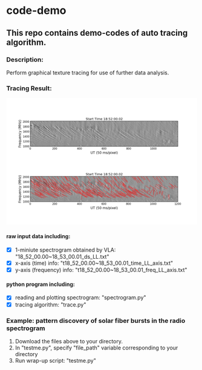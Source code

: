 # code-demo
## This repo contains demo-codes of auto tracing algorithm.

### Description:
Perform graphical texture tracing for use of further data analysis.

### Tracing Result:
![alt tag](https://github.com/Zhitaow/code-demo/blob/master/figure_1.png)

#### raw input data including:
- [x] 1-miniute spectrogram obtained by VLA: "18_52_00.00~18_53_00.01_ds_LL.txt"
- [x] x-axis (time) info: "t18_52_00.00~18_53_00.01_time_LL_axis.txt"
- [x] y-axis (frequency) info: "t18_52_00.00~18_53_00.01_freq_LL_axis.txt"

#### python program including:
- [x] reading and plotting spectrogram: "spectrogram.py"
- [x] tracing algorithm: "trace.py"

### Example: pattern discovery of solar fiber bursts in the radio spectrogram
1. Download the files above to your directory.
2. In "testme.py", specify "file_path" variable corresponding to your directory
3. Run wrap-up script: "testme.py"

